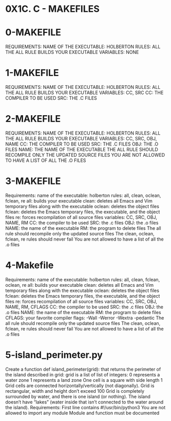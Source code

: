 # 0X1C. C - MAKEFILES
# 0-MAKEFILE
REQUIREMENTS:
NAME OF THE EXECUTABLE: HOLBERTON
RULES: ALL
THE ALL RULE BUILDS YOUR EXECUTABLE
VARIABLES: NONE
# 1-MAKEFILE
REQUIREMENTS:
NAME OF THE EXECUTABLE: HOLBERTON
RULES: ALL
THE ALL RULE BUILDS YOUR EXECUTABLE
VARIABLES: CC, SRC
CC: THE COMPILER TO BE USED
SRC: THE .C FILES
# 2-MAKEFILE
REQUIREMENTS:
NAME OF THE EXECUTABLE: HOLBERTON
RULES: ALL
THE ALL RULE BUILDS YOUR EXECUTABLE
VARIABLES: CC, SRC, OBJ, NAME
CC: THE COMPILER TO BE USED
SRC: THE .C FILES
OBJ: THE .O FILES
NAME: THE NAME OF THE EXECUTABLE
THE ALL RULE SHOULD RECOMPILE ONLY THE UPDATED SOURCE FILES
YOU ARE NOT ALLOWED TO HAVE A LIST OF ALL THE .O FILES
# 3-MAKEFILE
Requirements:
name of the executable: holberton
rules: all, clean, oclean, fclean, re
all: builds your executable
clean: deletes all Emacs and Vim temporary files along with the executable
oclean: deletes the object files
fclean: deletes the Emacs temporary files, the executable, and the object files
re: forces recompilation of all source files
variables: CC, SRC, OBJ, NAME, RM
CC: the compiler to be used
SRC: the .c files
OBJ: the .o files																	NAME: the name of the executable
RM: the program to delete files
The all rule should recompile only the updated source files
The clean, oclean, fclean, re rules should never fail
You are not allowed to have a list of all the .o files
# 4-Makefile
Requirements:
name of the executable: holberton
rules: all, clean, fclean, oclean, re
all: builds your executable
clean: deletes all Emacs and Vim temporary files along with the executable
oclean: deletes the object files
fclean: deletes the Emacs temporary files, the executable, and the object files
re: forces recompilation of all source files
variables: CC, SRC, OBJ, NAME, RM, CFLAGS
CC: the compiler to be used
SRC: the .c files
OBJ: the .o files																	NAME: the name of the executable
RM: the program to delete files
CFLAGS: your favorite compiler flags: -Wall -Werror -Wextra -pedantic
The all rule should recompile only the updated source files
The clean, oclean, fclean, re rules should never fail
You are not allowed to have a list of all the .o files
# 5-island_perimeter.py
Create a function def island_perimeter(grid): that returns the perimeter of the island described in grid:
grid is a list of list of integers:
0 represents a water zone
1 represents a land zone
One cell is a square with side length 1
Grid cells are connected horizontally/vertically (not diagonally).
Grid is rectangular, width and height don’t exceed 100
Grid is completely surrounded by water, and there is one island (or nothing).
The island doesn’t have “lakes” (water inside that isn’t connected to the water around the island).
Requirements:
First line contains #!/usr/bin/python3
You are not allowed to import any module
Module and function must be documented
